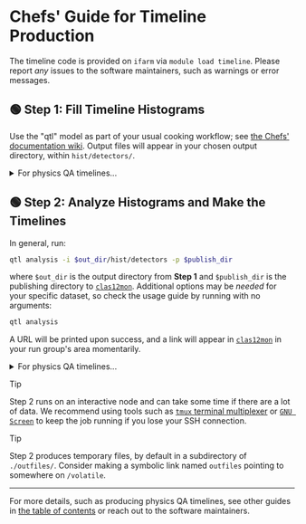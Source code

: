 # Chefs' Guide for Timeline Production

The timeline code is provided on `ifarm` via `module load timeline`.
Please report _any_ issues to the software maintainers, such as warnings or error messages.

## :green_circle: Step 1: Fill Timeline Histograms

Use the "qtl" model as part of your usual cooking workflow; see [the Chefs' documentation wiki](https://clasweb.jlab.org/wiki/index.php/CLAS12_Chef_Documentation). Output files will appear in your chosen output directory, within `hist/detectors/`.

<details>
<summary>For physics QA timelines...</summary>

> Either:
> - Use the `--physics` option with the workflow "qtl" model
> - Use `qtl histogram` instead of the workflow, with the option `--focus-physics`; this will run on SLURM directly (rather than through SWIF)
</details>

## :green_circle: Step 2: Analyze Histograms and Make the Timelines

In general, run:
```bash
qtl analysis -i $out_dir/hist/detectors -p $publish_dir
```
where `$out_dir` is the output directory from **Step 1** and `$publish_dir` is the publishing directory to [`clas12mon`](https://clas12mon.jlab.org/).
Additional options may be _needed_ for your specific dataset, so check the usage guide by running with no arguments:
```bash
qtl analysis
```
A URL will be printed upon success, and a link will appear in [`clas12mon`](https://clas12mon.jlab.org/) in your run group's area momentarily.

<details>
<summary>For physics QA timelines...</summary>

> Run `qtl physics` instead of `qtl analysis`; its options are similar.
</details>

> [!TIP]
> Step 2 runs on an interactive node and can take some time if there are a lot of data. We recommend using tools such as [`tmux` terminal multiplexer](https://github.com/tmux/tmux/wiki) or [`GNU Screen`](https://www.gnu.org/software/screen/) to keep the job running if you lose your SSH connection.

> [!TIP]
> Step 2 produces temporary files, by default in a subdirectory of `./outfiles/`. Consider making a symbolic link named `outfiles` pointing to somewhere on `/volatile`.

---

For more details, such as producing physics QA timelines, see other guides in
[the table of contents](/README.md) or reach out to the software maintainers.
